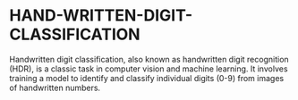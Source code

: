 # HAND-WRITTEN-DIGIT-CLASSIFICATION
Handwritten digit classification, also known as handwritten digit recognition (HDR), is a classic task in computer vision and machine learning. It involves training a model to identify and classify individual digits (0-9) from images of handwritten numbers.
